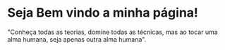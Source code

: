 # Seja Bem vindo  a minha página!
"Conheça todas as teorias, domine todas as técnicas, mas ao tocar uma alma humana, seja apenas outra alma humana".
 
